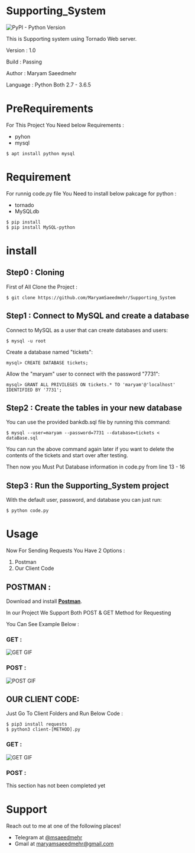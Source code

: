 # Supporting_System 

![PyPI - Python Version](https://img.shields.io/pypi/pyversions/Django.svg)


This is Supporting system using Tornado Web server.

Version : 1.0

Build : Passing

Author : Maryam Saeedmehr

Language : Python Both 2.7 - 3.6.5




# **PreRequirements**

For This Project You Need below Requirements :
- pyhon
- mysql

```shell
$ apt install python mysql
```

# **Requirement**

For runnig code.py file You Need to install below pakcage for python  :

- tornado 
- MySQLdb


```shell
$ pip install 
$ pip install MySQL-python
```

# **install**
## Step0 : Cloning

First of All Clone the Project : 

```shell
$ git clone https://github.com/MaryamSaeedmehr/Supporting_System
```

## Step1 : Connect to MySQL and create a database

Connect to MySQL as a user that can create databases and users:

```shell
$ mysql -u root
```
    
Create a database named "tickets":
    
```shell
mysql> CREATE DATABASE tickets;
```
    
Allow the "maryam" user to connect with the password "7731":
    
```shell
mysql> GRANT ALL PRIVILEGES ON tickets.* TO 'maryam'@'localhost' IDENTIFIED BY '7731';
```

## Step2 : Create the tables in your new database

You can use the provided bankdb.sql file by running this command:

```shell
$ mysql --user=maryam --password=7731 --database=tickets < dataBase.sql
```

You can run the above command again later if you want to delete the
contents of the tickets and start over after testing.

Then now you Must Put Database information in code.py from line 13 - 16

## Step3 : Run the Supporting_System project


With the default user, password, and database you can just run:

```shell
$ python code.py
```

# **Usage**

Now For Sending Requests You Have 2 Options :
1. Postman
2. Our Client Code

## POSTMAN :
Download and install <a href="https://www.getpostman.com/apps" target="_blank">**Postman**</a>. 

In our Project We Support Both POST & GET Method for Requesting

You Can See Example Below : 

### GET :


![GET GIF](https://highhost.org/gif-video/bank-project-Server-GET.gif)



### POST :


![POST GIF](https://highhost.org/gif-video/bank-project-Server-POST.gif)

## OUR CLIENT CODE:

Just Go To Client Folders and Run Below Code : 

```shell 
$ pip3 install requests
$ python3 client-[METHOD].py
```

### GET :


![GET GIF](https://highhost.org/gif-video/bank-project-Client-GET.gif)



### POST :


This section has not been completed yet


# **Support**

Reach out to me at one of the following places!

- Telegram at <a href="https://t.me/msaeedmehr" target="_blank">@msaeedmehr</a>
- Gmail at <a href="mailto:maryamsaeedmehr@gmail.com" target="_blank">maryamsaeedmehr@gmail.com</a>

